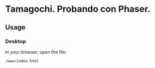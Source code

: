 # Tamagochi. Probando con Phaser.

## Usage

### Desktop

In your browser, open the file:

    /www/index.html

